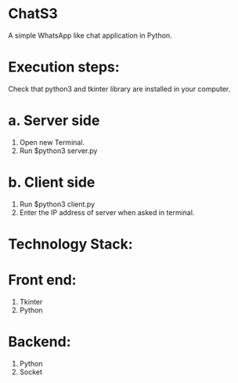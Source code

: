# ChatS3

A simple WhatsApp like chat application in Python.

# Execution steps:
Check that python3 and tkinter library are installed in your computer.

# a. Server side
1. Open new Terminal.
2. Run $python3 server.py

# b. Client side
1. Run $python3 client.py
2. Enter the IP address of server when asked in terminal.

# Technology Stack:
# Front end:
1. Tkinter
2. Python 
# Backend:
1. Python 
2. Socket 

